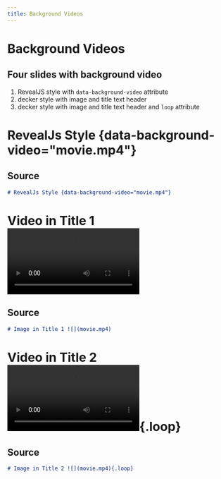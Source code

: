 ```yaml
---
title: Background Videos
---
```


# Background Videos

## Four slides with background video

1.  RevealJS style with `data-background-video` attribute
2.  decker style with image and title text header
3.  decker style with image and title text header and `loop` attribute

# RevealJs Style {data-background-video="movie.mp4"}

## Source

```markdown
# RevealJs Style {data-background-video="movie.mp4"}
```

# Video in Title 1 ![](movie.mp4)

## Source

```markdown
# Image in Title 1 ![](movie.mp4)
```

# Video in Title 2 ![](movie.mp4){.loop}

## Source

```markdown
# Image in Title 2 ![](movie.mp4){.loop}
```
